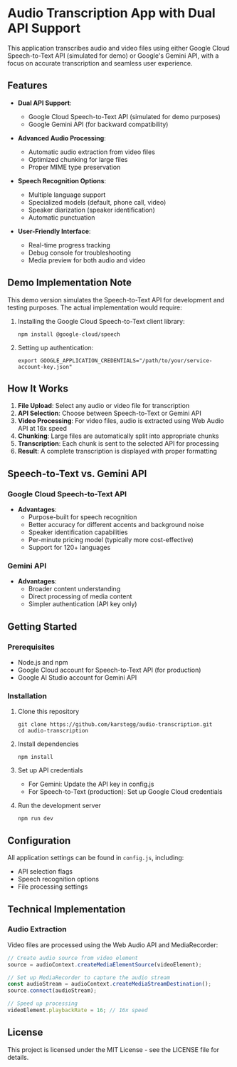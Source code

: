 # Audio Transcription App with Dual API Support

This application transcribes audio and video files using either Google Cloud Speech-to-Text API (simulated for demo) or Google's Gemini API, with a focus on accurate transcription and seamless user experience.

## Features

- **Dual API Support**:
  - Google Cloud Speech-to-Text API (simulated for demo purposes)
  - Google Gemini API (for backward compatibility)

- **Advanced Audio Processing**:
  - Automatic audio extraction from video files
  - Optimized chunking for large files
  - Proper MIME type preservation

- **Speech Recognition Options**:
  - Multiple language support
  - Specialized models (default, phone call, video)
  - Speaker diarization (speaker identification)
  - Automatic punctuation

- **User-Friendly Interface**:
  - Real-time progress tracking
  - Debug console for troubleshooting
  - Media preview for both audio and video

## Demo Implementation Note

This demo version simulates the Speech-to-Text API for development and testing purposes. The actual implementation would require:

1. Installing the Google Cloud Speech-to-Text client library:
   ```
   npm install @google-cloud/speech
   ```

2. Setting up authentication:
   ```
   export GOOGLE_APPLICATION_CREDENTIALS="/path/to/your/service-account-key.json"
   ```

## How It Works

1. **File Upload**: Select any audio or video file for transcription
2. **API Selection**: Choose between Speech-to-Text or Gemini API
3. **Video Processing**: For video files, audio is extracted using Web Audio API at 16x speed
4. **Chunking**: Large files are automatically split into appropriate chunks
5. **Transcription**: Each chunk is sent to the selected API for processing
6. **Result**: A complete transcription is displayed with proper formatting

## Speech-to-Text vs. Gemini API

### Google Cloud Speech-to-Text API
- **Advantages**:
  - Purpose-built for speech recognition
  - Better accuracy for different accents and background noise
  - Speaker identification capabilities
  - Per-minute pricing model (typically more cost-effective)
  - Support for 120+ languages

### Gemini API
- **Advantages**:
  - Broader content understanding
  - Direct processing of media content
  - Simpler authentication (API key only)

## Getting Started

### Prerequisites

- Node.js and npm
- Google Cloud account for Speech-to-Text API (for production)
- Google AI Studio account for Gemini API

### Installation

1. Clone this repository
   ```
   git clone https://github.com/karstegg/audio-transcription.git
   cd audio-transcription
   ```

2. Install dependencies
   ```
   npm install
   ```

3. Set up API credentials
   - For Gemini: Update the API key in config.js
   - For Speech-to-Text (production): Set up Google Cloud credentials

4. Run the development server
   ```
   npm run dev
   ```

## Configuration

All application settings can be found in `config.js`, including:
- API selection flags
- Speech recognition options
- File processing settings

## Technical Implementation

### Audio Extraction

Video files are processed using the Web Audio API and MediaRecorder:

```javascript
// Create audio source from video element
source = audioContext.createMediaElementSource(videoElement);

// Set up MediaRecorder to capture the audio stream
const audioStream = audioContext.createMediaStreamDestination();
source.connect(audioStream);

// Speed up processing
videoElement.playbackRate = 16; // 16x speed
```

## License

This project is licensed under the MIT License - see the LICENSE file for details.